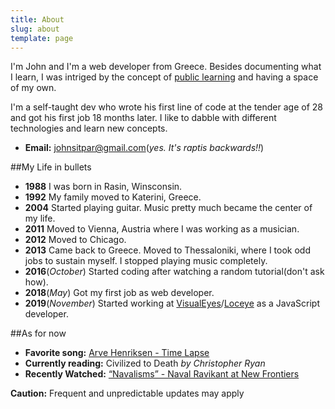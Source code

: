 ```yaml
---
title: About
slug: about
template: page
---
```


I'm John and I'm a web developer from Greece. Besides documenting what I learn, I was intriged
by the concept of [public learning](https://www.swyx.io/writing/learn-in-public/) and having a space of my own.

I'm a self-taught dev who wrote his first line of code at the tender age of 28 and got his first job 18 months later. I like to dabble with different technologies and learn new concepts.

- **Email:** <a href="#0">johnsitpar@gmail.com</a>(_yes. It's raptis backwards!!_)

##My Life in bullets

- **1988** I was born in Rasin, Winsconsin.
- **1992** My family moved to Katerini, Greece.
- **2004** Started playing guitar. Music pretty much became the center of my life.
- **2011** Moved to Vienna, Austria where I was working as a musician.
- **2012** Moved to Chicago.
- **2013** Came back to Greece. Moved to Thessaloniki, where I took odd jobs to sustain myself. I stopped playing music completely.
- **2016**(_October_) Started coding after watching a random tutorial(don't ask how).
- **2018**(_May_) Got my first job as web developer.
- **2019**(_November_) Started working at [VisualEyes](https://www.visualeyes.design/)/[Loceye](https://www.loceye.io/) as a JavaScript developer.

##As for now

- **Favorite song:** <a class="favourite-links" href="https://www.youtube.com/watch?v=JaXGxmWH9VY" target="_blank">Arve Henriksen - Time Lapse</a>
- **Currently reading:** Civilized to Death _by Christopher Ryan_
- **Recently Watched:** <a class="favourite-links" href="https://www.youtube.com/watch?v=GSW9MGmegOg" target="_blank">“Navalisms” - Naval Ravikant at New Frontiers
  </a>

<span class="caution-msg"> **Caution:** Frequent and unpredictable updates may apply </span>
